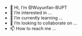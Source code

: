 - 👋 Hi, I’m @Wuyunfan-BUPT
- 👀 I’m interested in ...
- 🌱 I’m currently learning ...
- 💞️ I’m looking to collaborate on ...
- 📫 How to reach me ...

<!---
Wuyunfan-BUPT/Wuyunfan-BUPT is a ✨ special ✨ repository because its `README.md` (this file) appears on your GitHub profile.
You can click the Preview link to take a look at your changes.
--->
